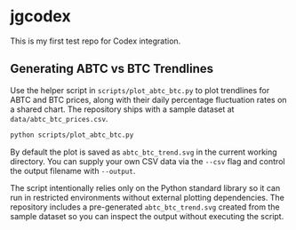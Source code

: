 # jgcodex
This is my first test repo for Codex integration.

## Generating ABTC vs BTC Trendlines

Use the helper script in `scripts/plot_abtc_btc.py` to plot trendlines for
ABTC and BTC prices, along with their daily percentage fluctuation rates on
a shared chart. The repository ships with a sample dataset at
`data/abtc_btc_prices.csv`.

```bash
python scripts/plot_abtc_btc.py
```

By default the plot is saved as `abtc_btc_trend.svg` in the current working
directory. You can supply your own CSV data via the `--csv` flag and control
the output filename with `--output`.

The script intentionally relies only on the Python standard library so it can
run in restricted environments without external plotting dependencies. The
repository includes a pre-generated `abtc_btc_trend.svg` created from the
sample dataset so you can inspect the output without executing the script.
